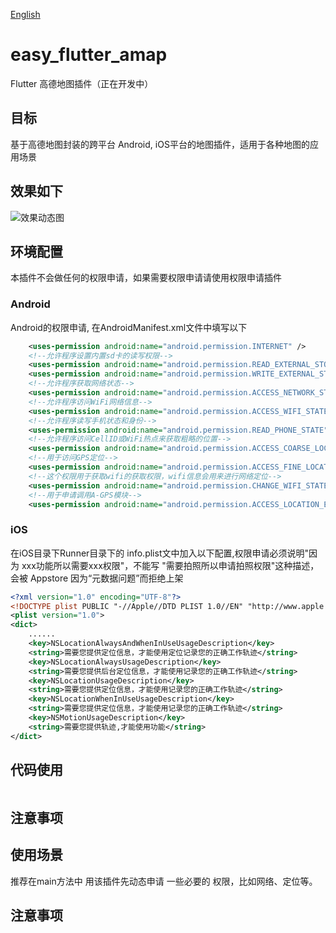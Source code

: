 [English](README_ENG.md)
# easy_flutter_amap

Flutter 高德地图插件（正在开发中）

## 目标
基于高德地图封装的跨平台 Android, iOS平台的地图插件，适用于各种地图的应用场景

## 效果如下
![效果动态图](https://img-blog.csdnimg.cn/20210521154534717.gif#pic_center)

## 环境配置

本插件不会做任何的权限申请，如果需要权限申请请使用权限申请插件

### Android
Android的权限申请, 在AndroidManifest.xml文件中填写以下

```xml
    <uses-permission android:name="android.permission.INTERNET" />
    <!--允许程序设置内置sd卡的读写权限-->
    <uses-permission android:name="android.permission.READ_EXTERNAL_STORAGE" />
    <uses-permission android:name="android.permission.WRITE_EXTERNAL_STORAGE" />
    <!--允许程序获取网络状态-->
    <uses-permission android:name="android.permission.ACCESS_NETWORK_STATE" />
    <!--允许程序访问WiFi网络信息-->
    <uses-permission android:name="android.permission.ACCESS_WIFI_STATE" />
    <!--允许程序读写手机状态和身份-->
    <uses-permission android:name="android.permission.READ_PHONE_STATE" />
    <!--允许程序访问CellID或WiFi热点来获取粗略的位置-->
    <uses-permission android:name="android.permission.ACCESS_COARSE_LOCATION" />
    <!--用于访问GPS定位-->
    <uses-permission android:name="android.permission.ACCESS_FINE_LOCATION"/>
    <!--这个权限用于获取wifi的获取权限，wifi信息会用来进行网络定位-->
    <uses-permission android:name="android.permission.CHANGE_WIFI_STATE"/>
    <!--用于申请调用A-GPS模块-->
    <uses-permission android:name="android.permission.ACCESS_LOCATION_EXTRA_COMMANDS"/>
```

### iOS

在iOS目录下Runner目录下的 info.plist文中加入以下配置,权限申请必须说明"因为 xxx功能所以需要xxx权限"，不能写 "需要拍照所以申请拍照权限"这种描述，会被 Appstore 因为“元数据问题”而拒绝上架

``` xml
<?xml version="1.0" encoding="UTF-8"?>
<!DOCTYPE plist PUBLIC "-//Apple//DTD PLIST 1.0//EN" "http://www.apple.com/DTDs/PropertyList-1.0.dtd">
<plist version="1.0">
<dict>
    ......
	<key>NSLocationAlwaysAndWhenInUseUsageDescription</key>
	<string>需要您提供定位信息，才能使用定位记录您的正确工作轨迹</string>
	<key>NSLocationAlwaysUsageDescription</key>
	<string>需要您提供后台定位信息，才能使用记录您的正确工作轨迹</string>
	<key>NSLocationUsageDescription</key>
	<string>需要您提供定位信息，才能使用记录您的正确工作轨迹</string>
	<key>NSLocationWhenInUseUsageDescription</key>
	<string>需要您提供定位信息，才能使用记录您的正确工作轨迹</string>
	<key>NSMotionUsageDescription</key>
	<string>需要您提供轨迹,才能使用功能</string>
</dict>
```

## 代码使用



```dart

```


## 注意事项



## 使用场景
推荐在main方法中 用该插件先动态申请 一些必要的 权限，比如网络、定位等。


## 注意事项
